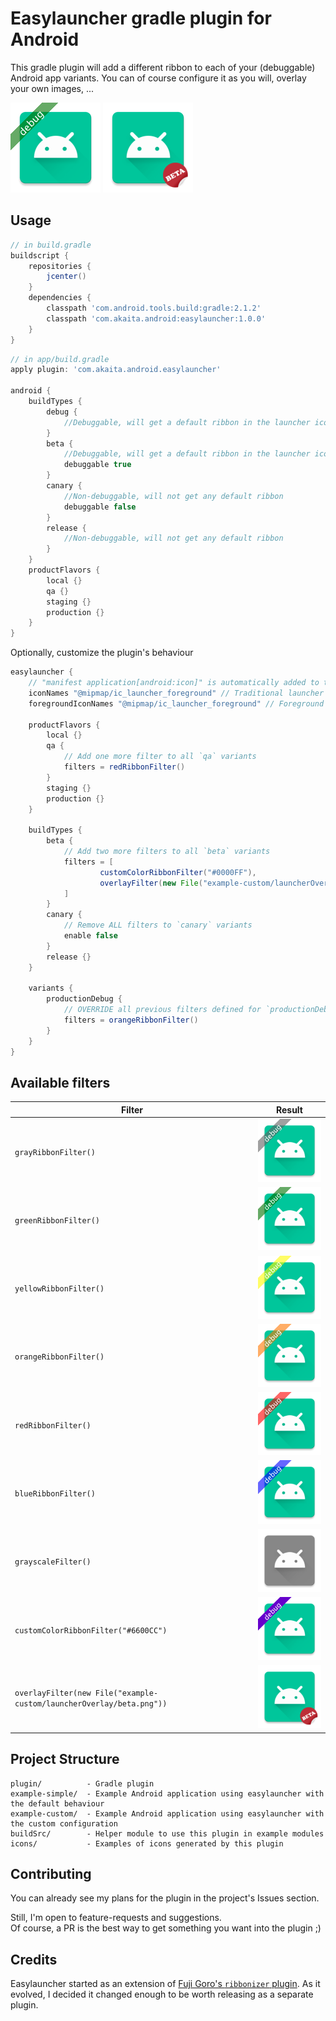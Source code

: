# Easylauncher gradle plugin for Android

This gradle plugin will add a different ribbon to each of your (debuggable) Android app variants. You can of course configure it as you will, overlay your own images, ...

![](icons/ic_launcher_debug.png) ![](icons/ic_launcher_beta.png)

## Usage

```groovy
// in build.gradle
buildscript {
    repositories {
        jcenter()
    }
    dependencies {
        classpath 'com.android.tools.build:gradle:2.1.2'
        classpath 'com.akaita.android:easylauncher:1.0.0'
    }
}
```

```groovy
// in app/build.gradle
apply plugin: 'com.akaita.android.easylauncher'
    
android {
    buildTypes {
        debug {
            //Debuggable, will get a default ribbon in the launcher icon
        }
        beta {
            //Debuggable, will get a default ribbon in the launcher icon
            debuggable true
        }
        canary {
            //Non-debuggable, will not get any default ribbon
            debuggable false
        }
        release {
            //Non-debuggable, will not get any default ribbon
        }
    }
    productFlavors {
        local {}
        qa {}
        staging {}
        production {}
    }
}
```


Optionally, customize the plugin's behaviour
```groovy
easylauncher {
    // "manifest application[android:icon]" is automatically added to the list
    iconNames "@mipmap/ic_launcher_foreground" // Traditional launcher icon
    foregroundIconNames "@mipmap/ic_launcher_foreground" // Foreground of adaptive launcher icon
    
    productFlavors {
        local {}
        qa {
            // Add one more filter to all `qa` variants
            filters = redRibbonFilter()
        }
        staging {}
        production {}
    }
    
    buildTypes {
        beta {
            // Add two more filters to all `beta` variants
            filters = [
                    customColorRibbonFilter("#0000FF"),
                    overlayFilter(new File("example-custom/launcherOverlay/beta.png"))
            ]
        }
        canary {
            // Remove ALL filters to `canary` variants
            enable false
        }
        release {}
    }
    
    variants {
        productionDebug {
            // OVERRIDE all previous filters defined for `productionDebug` variant
            filters = orangeRibbonFilter()
        }
    }
}
```


## Available filters

| Filter | Result |
| - | - |
| `grayRibbonFilter()` | ![](icons/grayRibbon.png) |
| `greenRibbonFilter()` | ![](icons/greenRibbon.png) |
| `yellowRibbonFilter()` | ![](icons/yellowRibbon.png) |
| `orangeRibbonFilter()` | ![](icons/orangeRibbon.png) |
| `redRibbonFilter()` | ![](icons/redRibbon.png) |
| `blueRibbonFilter()` | ![](icons/blueRibbon.png) |
| `grayscaleFilter()` | ![](icons/grayscale.png) |
| `customColorRibbonFilter("#6600CC")` | ![](icons/customColorRibbon.png) |
| `overlayFilter(new File("example-custom/launcherOverlay/beta.png"))` | ![](icons/overlay.png) |



## Project Structure

```
plugin/          - Gradle plugin
example-simple/  - Example Android application using easylauncher with the default behaviour
example-custom/  - Example Android application using easylauncher with the custom configuration
buildSrc/        - Helper module to use this plugin in example modules
icons/           - Examples of icons generated by this plugin
```


## Contributing

You can already see my plans for the plugin in the project's Issues section.  

Still, I'm open to feature-requests and suggestions.  
Of course, a PR is the best way to get something you want into the plugin ;)


## Credits

Easylauncher started as an extension of [Fuji Goro's `ribbonizer` plugin](https://github.com/maskarade/gradle-android-ribbonizer-plugin). 
As it evolved, I decided it changed enough to be worth releasing as a separate plugin.
